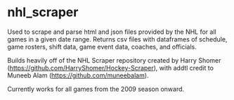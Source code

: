 # nhl_scraper
Used to scrape and parse html and json files provided by the NHL for all games in a given date range. Returns csv files with dataframes of schedule, game rosters, shift data, game event data, coaches, and officials. 

Builds heavily off of the NHL Scraper repository created by Harry Shomer (https://github.com/HarryShomer/Hockey-Scraper), with addtl credit to Muneeb Alam (https://github.com/muneebalam). 

Currently works for all games from the 2009 season onward. 

